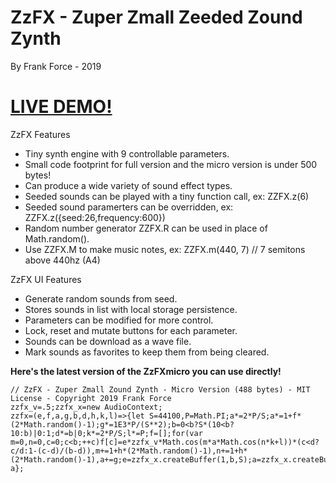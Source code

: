 # ZzFX - Zuper Zmall Zeeded Zound Zynth
By Frank Force - 2019

# [LIVE DEMO!](http://zzfx.3d2k.com)

ZzFX Features

- Tiny synth engine with 9 controllable parameters.
- Small code footprint for full version and the micro version is under 500 bytes!
- Can produce a wide variety of sound effect types.
- Seeded sounds can be played with a tiny function call, ex: ZZFX.z(6)
- Seeded sound paramerters can be overridden, ex: ZZFX.z({seed:26,frequency:600})
- Random number generator ZZFX.R can be used in place of Math.random().
- Use ZZFX.M to make music notes, ex: ZZFX.m(440, 7) // 7 semitons above 440hz (A4)

ZzFX UI Features

- Generate random sounds from seed.
- Stores sounds in list with local storage persistence.
- Parameters can be modified for more control.
- Lock, reset and mutate buttons for each parameter.
- Sounds can be download as a wave file.
- Mark sounds as favorites to keep them from being cleared.

**Here's the latest version of the ZzFXmicro you can use directly!**

```
// ZzFX - Zuper Zmall Zound Zynth - Micro Version (488 bytes) - MIT License - Copyright 2019 Frank Force
zzfx_v=.5;zzfx_x=new AudioContext;
zzfx=(e,f,a,g,b,d,h,k,l)=>{let S=44100,P=Math.PI;a*=2*P/S;a*=1+f*(2*Math.random()-1);g*=1E3*P/(S**2);b=0<b?S*(10<b?10:b)|0:1;d*=b|0;k*=2*P/S;l*=P;f=[];for(var m=0,n=0,c=0;c<b;++c)f[c]=e*zzfx_v*Math.cos(m*a*Math.cos(n*k+l))*(c<d?c/d:1-(c-d)/(b-d)),m+=1+h*(2*Math.random()-1),n+=1+h*(2*Math.random()-1),a+=g;e=zzfx_x.createBuffer(1,b,S);a=zzfx_x.createBufferSource();e.getChannelData(0).set(f);a.buffer=e;a.connect(zzfx_x.destination);a.start();return a};
```
